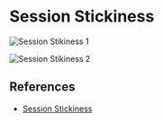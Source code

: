 # Session Stickiness

![Session Stikiness 1](https://github.com/williammunozr/aws-sa-associate-saac03/blob/main/1500-HA_and_SCALING/00_LEARNINGAIDS/SessionStickiness.png)

![Session Stikiness 2](https://github.com/williammunozr/aws-sa-pro/blob/master/07-ComputeScalingLoadBalancing/00_LearningAids/ALBArchitecture3.png)


## References

- [Session Stickiness](https://learn.cantrill.io/courses/895720/lectures/22009494)